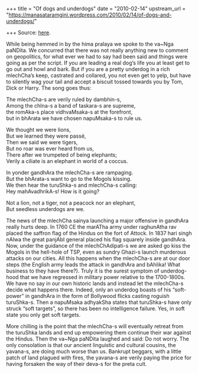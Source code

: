 +++
title = "Of dogs and underdogs"
date = "2010-02-14"
upstream_url = "https://manasataramgini.wordpress.com/2010/02/14/of-dogs-and-underdogs/"

+++
Source: [here](https://manasataramgini.wordpress.com/2010/02/14/of-dogs-and-underdogs/).

While being hemmed in by the hima pralaya we spoke to the va\~Nga paNDita. We concurred that there was not really anything new to comment on geopolitics, for what ever we had to say had been said and things were going as per the script. If you are leading a real dog’s life you at least get to go out and howl and bark. But if you are a pretty underdog in a rich mlechCha’s keep, castrated and collared, you not even get to yelp, but have to silently wag your tail and accept a biscuit tossed towards you by Tom, Dick or Harry. The song goes thus:

The mlechCha-s are verily ruled by dambhin-s,  
Among the chIna-s a band of taskara-s are supreme,  
the romAka-s place vidhvaMsaka-s at the forefront,  
but in bhArata we have chosen napuMsaka-s to rule us.

We thought we were lions,  
But we learned they were passé,  
Then we said we were tigers,  
But no roar was ever heard from us,  
There after we trumpeted of being elephants;  
Verily a ciliate is an elephant in world of a coccus.

In yonder gandhAra the mlechCha-s are rampaging.  
But the bhArata-s want to go to the Mogols kissing.  
We then hear the turuShka-s and mlechCha-s calling:  
Hey mahAvadhrikA-s! How is it going?

Not a lion, not a tiger, not a peacock nor an elephant,  
But seedless underdogs are we.

The news of the mlechCha sainya launching a major offensive in gandhAra really hurts deep. In 1760 CE the marATha army under raghunAtha rav placed the saffron flag of the Hindus on the fort of Attock. In 1837 hari singh nAlwa the great panjAbI general placed his flag squarely inside gandhAra. Now, under the guidance of the mlechChAdipati-s we are asked go kiss the Mogols in the hell-hole of TSP, even as sundry Ghazi-s launch murderous attacks on our cities. All this happens when the mlechCha-s are at our door steps (the English army leads the attack in gandhAra and bAhlika! What business to they have there?). Truly it is the surest symptom of underdog-hood that we have regressed in military power relative to the 1700-1800s. We have no say in our own historic lands and instead let the mlechCha-s decide what happens there. Indeed, only an underdog boasts of his “soft-power” in gandhAra in the form of Bollywood flicks casting roguish turuShka-s. Then a napuMsaka adhyakSha states that turuShka-s have only struck “soft targets”, so there has been no intelligence failure. Yes, in soft state you only get soft targets.

More chilling is the point that the mlechCha-s will eventually retreat from the turuShka lands and end up empowering them continue their war against the Hindus. Then the va\~Nga paNDita laughed and said: Do not worry. The only consolation is that our ancient linguistic and cultural cousins, the yavana-s, are doing much worse than us. Bankrupt beggars, with a little patch of land plagued with fires, the yavana-s are verily paying the price for having forsaken the way of their deva-s for the preta cult.

